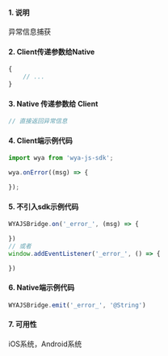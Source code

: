 #### 1. 说明

异常信息捕获

#### 2. Client传递参数给Native

```javascript
{
    // ...
}
```
#### 3. Native 传递参数给 Client

```javascript
// 直接返回异常信息
```

#### 4. Client端示例代码

```javascript
import wya from 'wya-js-sdk';

wya.onError((msg) => {

});
```

#### 5. 不引入sdk示例代码

```javascript
WYAJSBridge.on('_error_', (msg) => {

})
// 或者
window.addEventListener('_error_', () => {

})
```

#### 6. Native端示例代码

```javascript
WYAJSBridge.emit('_error_', '@String')
```

#### 7. 可用性

iOS系统，Android系统

